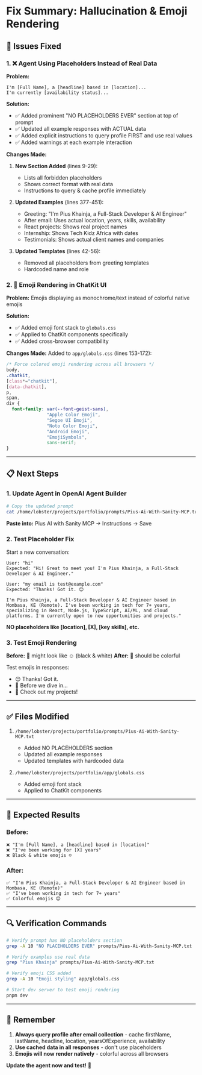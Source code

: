 # Fix Summary: Hallucination & Emoji Rendering

## 🔧 Issues Fixed

### 1. ❌ Agent Using Placeholders Instead of Real Data

**Problem:**
```
I'm [Full Name], a [headline] based in [location]...
I'm currently [availability status]...
```

**Solution:**
- ✅ Added prominent "NO PLACEHOLDERS EVER" section at top of prompt
- ✅ Updated all example responses with ACTUAL data
- ✅ Added explicit instructions to query profile FIRST and use real values
- ✅ Added warnings at each example interaction

**Changes Made:**
1. **New Section Added** (lines 9-29):
   - Lists all forbidden placeholders
   - Shows correct format with real data
   - Instructions to query & cache profile immediately

2. **Updated Examples** (lines 377-451):
   - Greeting: "I'm Pius Khainja, a Full-Stack Developer & AI Engineer"
   - After email: Uses actual location, years, skills, availability
   - React projects: Shows real project names
   - Internship: Shows Tech Kidz Africa with dates
   - Testimonials: Shows actual client names and companies

3. **Updated Templates** (lines 42-56):
   - Removed all placeholders from greeting templates
   - Hardcoded name and role

### 2. 🎨 Emoji Rendering in ChatKit UI

**Problem:**
Emojis displaying as monochrome/text instead of colorful native emojis

**Solution:**
- ✅ Added emoji font stack to `globals.css`
- ✅ Applied to ChatKit components specifically
- ✅ Added cross-browser compatibility

**Changes Made:**
Added to `app/globals.css` (lines 153-172):
```css
/* Force colored emoji rendering across all browsers */
body,
.chatkit,
[class*="chatkit"],
[data-chatkit],
p,
span,
div {
  font-family: var(--font-geist-sans), 
               "Apple Color Emoji", 
               "Segoe UI Emoji", 
               "Noto Color Emoji", 
               "Android Emoji", 
               "EmojiSymbols", 
               sans-serif;
}
```

---

## 📋 Next Steps

### 1. Update Agent in OpenAI Agent Builder

```bash
# Copy the updated prompt
cat /home/lobster/projects/portfolio/prompts/Pius-Ai-With-Sanity-MCP.txt
```

**Paste into:** Pius AI with Sanity MCP → Instructions → Save

### 2. Test Placeholder Fix

Start a new conversation:
```
User: "hi"
Expected: "Hi! Great to meet you! I'm Pius Khainja, a Full-Stack Developer & AI Engineer."

User: "my email is test@example.com"
Expected: "Thanks! Got it. 😊

I'm Pius Khainja, a Full-Stack Developer & AI Engineer based in Mombasa, KE (Remote). I've been working in tech for 7+ years, specializing in React, Node.js, TypeScript, AI/ML, and cloud platforms. I'm currently open to new opportunities and projects."
```

**NO placeholders like [location], [X], [key skills], etc.**

### 3. Test Emoji Rendering

**Before:** 🙂 might look like ☺ (black & white)
**After:** 🙂 should be colorful

Test emojis in responses:
- 😊 Thanks! Got it.
- 🙂 Before we dive in...
- 🚀 Check out my projects!

---

## ✅ Files Modified

1. `/home/lobster/projects/portfolio/prompts/Pius-Ai-With-Sanity-MCP.txt`
   - Added NO PLACEHOLDERS section
   - Updated all example responses
   - Updated templates with hardcoded data

2. `/home/lobster/projects/portfolio/app/globals.css`
   - Added emoji font stack
   - Applied to ChatKit components

---

## 🎯 Expected Results

### Before:
```
❌ "I'm [Full Name], a [headline] based in [location]"
❌ "I've been working for [X] years"
❌ Black & white emojis ☺
```

### After:
```
✅ "I'm Pius Khainja, a Full-Stack Developer & AI Engineer based in Mombasa, KE (Remote)"
✅ "I've been working in tech for 7+ years"
✅ Colorful emojis 😊
```

---

## 🔍 Verification Commands

```bash
# Verify prompt has NO placeholders section
grep -A 10 "NO PLACEHOLDERS EVER" prompts/Pius-Ai-With-Sanity-MCP.txt

# Verify examples use real data
grep "Pius Khainja" prompts/Pius-Ai-With-Sanity-MCP.txt

# Verify emoji CSS added
grep -A 10 "Emoji styling" app/globals.css

# Start dev server to test emoji rendering
pnpm dev
```

---

## 🚨 Remember

1. **Always query profile after email collection** - cache firstName, lastName, headline, location, yearsOfExperience, availability
2. **Use cached data in all responses** - don't use placeholders
3. **Emojis will now render natively** - colorful across all browsers

**Update the agent now and test!** 🎉
